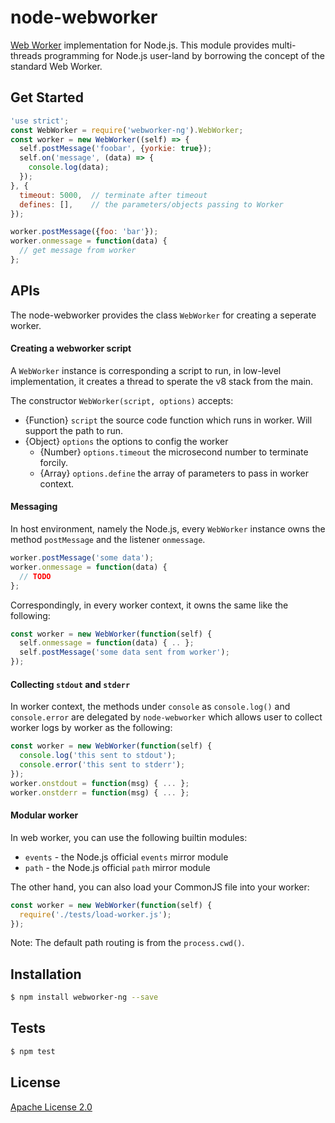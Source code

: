 # node-webworker

[Web Worker][] implementation for Node.js. This module provides multi-threads programming for
Node.js user-land by borrowing the concept of the standard Web Worker.

## Get Started

```js
'use strict';
const WebWorker = require('webworker-ng').WebWorker;
const worker = new WebWorker((self) => {
  self.postMessage('foobar', {yorkie: true});
  self.on('message', (data) => {
    console.log(data);
  });
}, {
  timeout: 5000,  // terminate after timeout
  defines: [],    // the parameters/objects passing to Worker
});

worker.postMessage({foo: 'bar'});
worker.onmessage = function(data) {
  // get message from worker
};
```

## APIs

The node-webworker provides the class `WebWorker` for creating a seperate worker.

#### Creating a webworker script

A `WebWorker` instance is corresponding a script to run, in low-level implementation, it creates
a thread to sperate the v8 stack from the main.

The constructor `WebWorker(script, options)` accepts:

- {Function} `script` the source code function which runs in worker. Will support the path to run.
- {Object} `options` the options to config the worker
  - {Number} `options.timeout` the microsecond number to terminate forcily.
  - {Array} `options.define` the array of parameters to pass in worker context.

#### Messaging

In host environment, namely the Node.js, every `WebWorker` instance owns the method `postMessage` and
the listener `onmessage`.

```js
worker.postMessage('some data');
worker.onmessage = function(data) {
  // TODO
};
```

Correspondingly, in every worker context, it owns the same like the following:

```js
const worker = new WebWorker(function(self) {
  self.onmessage = function(data) { .. };
  self.postMessage('some data sent from worker');
});
```

#### Collecting `stdout` and `stderr`

In worker context, the methods under `console` as `console.log()` and `console.error` are delegated by `node-webworker`
which allows user to collect worker logs by worker as the following:

```js
const worker = new WebWorker(function(self) {
  console.log('this sent to stdout');
  console.error('this sent to stderr');
});
worker.onstdout = function(msg) { ... };
worker.onstderr = function(msg) { ... };
```

#### Modular worker

In web worker, you can use the following builtin modules:

- `events` - the Node.js official `events` mirror module
- `path` - the Node.js official `path` mirror module

The other hand, you can also load your CommonJS file into your worker:

```js
const worker = new WebWorker(function(self) {
  require('./tests/load-worker.js');
});
```

Note: The default path routing is from the `process.cwd()`.

## Installation

```sh
$ npm install webworker-ng --save
```

## Tests

```sh
$ npm test
```

## License

[Apache License 2.0](LICENSE)

[Web Worker]: https://developer.mozilla.org/en-US/docs/Web/API/Web_Workers_API/Using_web_workers
